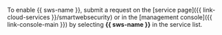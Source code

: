 To enable {{ sws-name }}, submit a request on the [service page]({{ link-cloud-services }}/smartwebsecurity) or in the [management console]({{ link-console-main }}) by selecting **{{ sws-name }}** in the service list.